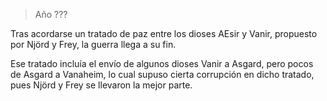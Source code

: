 > Año ???

Tras acordarse un tratado de paz entre los dioses AEsir y Vanir, propuesto por Njörd y Frey, la guerra llega a su fin.

Ese tratado incluía el envío de algunos dioses Vanir a Asgard, pero pocos de Asgard a Vanaheim, lo cual supuso cierta corrupción en dicho tratado, pues Njörd y Frey se llevaron la mejor parte.